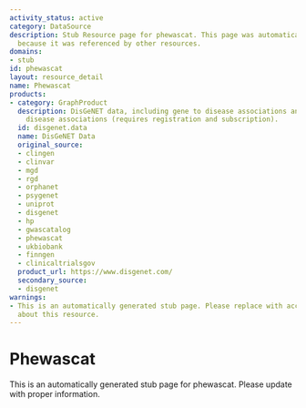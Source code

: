 ```yaml
---
activity_status: active
category: DataSource
description: Stub Resource page for phewascat. This page was automatically generated
  because it was referenced by other resources.
domains:
- stub
id: phewascat
layout: resource_detail
name: Phewascat
products:
- category: GraphProduct
  description: DisGeNET data, including gene to disease associations and variant to
    disease associations (requires registration and subscription).
  id: disgenet.data
  name: DisGeNET Data
  original_source:
  - clingen
  - clinvar
  - mgd
  - rgd
  - orphanet
  - psygenet
  - uniprot
  - disgenet
  - hp
  - gwascatalog
  - phewascat
  - ukbiobank
  - finngen
  - clinicaltrialsgov
  product_url: https://www.disgenet.com/
  secondary_source:
  - disgenet
warnings:
- This is an automatically generated stub page. Please replace with accurate information
  about this resource.
---
```

# Phewascat

This is an automatically generated stub page for phewascat. Please update with proper information.